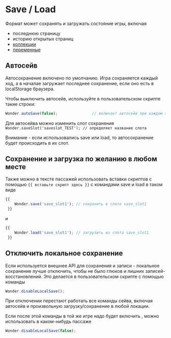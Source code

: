 # Save / Load

Формат может сохранять и загружать состояние игры, включая
- последнюю страницу
- историю открытых страниц
- [коллекции](Collectibles.md)
- [переменные](Scripts.md)

## Автосейв

Автосохранение включено по умолчанию. Игра сохраняется каждый ход, а в началае загружает последнее сохранение, если оно есть в localStorage браузера.

Чтобы выключить автосейв, используйте в пользовательском скрипте такие строки:
```javascript
Wonder.autoSave(false);               // включает автосейв при каждом ходе       
```

Для автосейва можно изменить слот сохранения
`
Wonder.saveSlot('saveslot_TEST'); // определяет название слота
`

Внимание - если использовались save или load, то автосохранение будет происходить в их слот.

## Сохранение и загрузка по желанию в любом месте

Также можно в тексте пассажей использовать вставки скриптов с помощью `{{ вставьте скрипт здесь }}` с командами save и load в таком виде
```js
{{ 
    Wonder.save('save_slot1'); // сохранить в слоте save_slot1
 }} 
```
и
```js
{{ 
    Wonder.load('save_slot1'); // загрузить из слота save_slot1
 }} 
```



## Отключить локальное сохранение

Если используется внешнее API для сохранения и записи - локальное сохранение лучше отключить, чтобы не было глюков и лишних записей-восстановлений. Это делается в пользовательском скрипте с помощью команды

```js
Wonder.disableLocalSave();
```

При отключении перестают работать все команды сейва, включая автосейв и произвольную загрузку/сохранение в любой локации.

Если после этой команды  в той же игре надо будет включить , можно использовать в каком-нибудь пассаже
```js
Wonder.disableLocalSave(false);
```
